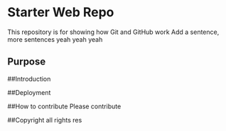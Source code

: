 # Starter Web Repo

This repository is for showing how Git and GitHub work
Add a sentence, more sentences yeah yeah yeah

## Purpose

##Introduction

##Deployment

##How to contribute
Please contribute

##Copyright
all rights res